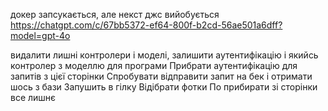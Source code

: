 докер запсукається, але некст джс вийобується
https://chatgpt.com/c/67bb5372-ef64-800f-b2cd-56ae501a6dff?model=gpt-4o

<!-- Скопіровать ерп -->

<!-- Зробити для неї репозиторій на гітхар -->
<!-- Скачати роотс вставити замість реакта. -->
<!-- Поправити пакадж жсон -->
<!-- Билд -->
<!-- Ап -->

видалити лишні контролери і моделі,
залишити аутентифікацію і якийсь контролер з моделлю для програми
Прибрати аутентифікацію для запитів з цієї сторінки
Спробувати відправити запит на бек і отримати шось з бази
Запушить в гілку
Відібрати фотки
По прибирати зі сторінки все лишнє
